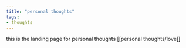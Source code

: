 ```yaml
---
title: "personal thoughts"
tags:
- thoughts
---
```

this is the landing page for personal thoughts
[[personal thoughts/love]]